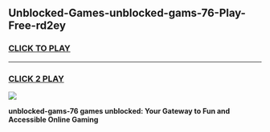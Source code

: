 
## Unblocked-Games-unblocked-gams-76-Play-Free-rd2ey
<h3>
<a href="https://premium76.site?title=unblocked-gams-76&ref=24M">CLICK TO PLAY</a></h3>
<hr>

<h3>
<a href="https://premium76.site?title=unblocked-gams-76&ref=24M">CLICK 2 PLAY</a>
  
</h3>

<a href="https://premium76.site?title=unblocked-gams-76&ref=24M"><img src="https://clearcache.store/games.png"></a>


**unblocked-gams-76 games unblocked: Your Gateway to Fun and Accessible Online Gaming**
